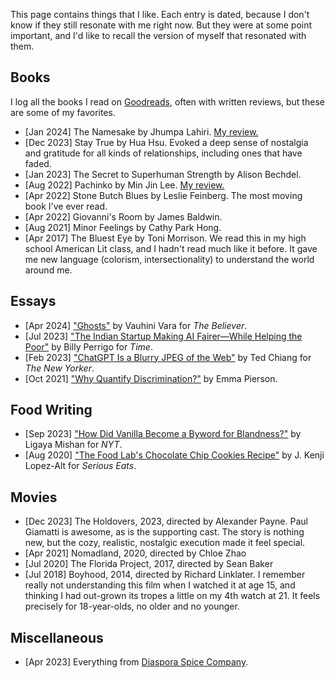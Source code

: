 This page contains things that I like. Each entry is dated, because I don't know if they still resonate with me right now. But they were at some point important, and I'd like to recall the version of myself that resonated with them.

## Books

I log all the books I read on [Goodreads](https://www.goodreads.com/user/show/139600509-rajiv-movva), often with written reviews, but these are some of my favorites.

- [Jan 2024] The Namesake by Jhumpa Lahiri. [My review.](https://www.goodreads.com/review/show/6211603825)
- [Dec 2023] Stay True by Hua Hsu. Evoked a deep sense of nostalgia and gratitude for all kinds of relationships, including ones that have faded.
- [Jan 2023] The Secret to Superhuman Strength by Alison Bechdel.
- [Aug 2022] Pachinko by Min Jin Lee. [My review.](https://www.goodreads.com/review/show/4678239248)
- [Apr 2022] Stone Butch Blues by Leslie Feinberg. The most moving book I've ever read.
- [Apr 2022] Giovanni's Room by James Baldwin.
- [Aug 2021] Minor Feelings by Cathy Park Hong.
- [Apr 2017] The Bluest Eye by Toni Morrison. We read this in my high school American Lit class, and I hadn't read much like it before. It gave me new language (colorism, intersectionality) to understand the world around me.

## Essays

- [Apr 2024] ["Ghosts"](https://www.thebeliever.net/ghosts/) by Vauhini Vara for *The Believer*.
- [Jul 2023] ["The Indian Startup Making AI Fairer—While Helping the Poor"](https://time.com/6297403/india-ai-karya-startup/) by Billy Perrigo for *Time*.
- [Feb 2023] ["ChatGPT Is a Blurry JPEG of the Web"](https://www.newyorker.com/tech/annals-of-technology/chatgpt-is-a-blurry-jpeg-of-the-web) by Ted Chiang for *The New Yorker*.
- [Oct 2021] ["Why Quantify Discrimination?"](https://epierson9.github.io/discrimination/) by Emma Pierson.

## Food Writing

- [Sep 2023] ["How Did Vanilla Become a Byword for Blandness?"](https://www.nytimes.com/2023/09/08/t-magazine/vanilla-spice-blandness.html) by Ligaya Mishan for *NYT*.
- [Aug 2020] ["The Food Lab's Chocolate Chip Cookies Recipe"](https://www.seriouseats.com/the-food-lab-best-chocolate-chip-cookie-recipe) by J. Kenji Lopez-Alt for *Serious Eats*.

## Movies

- [Dec 2023] The Holdovers, 2023, directed by Alexander Payne. Paul Giamatti is awesome, as is the supporting cast. The story is nothing new, but the cozy, realistic, nostalgic execution made it feel special.
- [Apr 2021] Nomadland, 2020, directed by Chloe Zhao
- [Jul 2020] The Florida Project, 2017, directed by Sean Baker 
- [Jul 2018] Boyhood, 2014, directed by Richard Linklater. I remember really not understanding this film when I watched it at age 15, and thinking I had out-grown its tropes a little on my 4th watch at 21. It feels precisely for 18-year-olds, no older and no younger.


## Miscellaneous

- [Apr 2023] Everything from [Diaspora Spice Company](https://diasporaco.com/).
